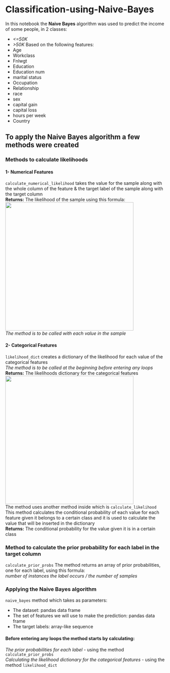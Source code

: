 # Classification-using-Naive-Bayes
In this notebook the **Naive Bayes** algorithm was used to predict the income of some people, in 2 classes:
* *<=50K*
* *>50K*
Based on the following features:
* Age
* Workclass
* Fnlwgt
* Education
* Education num
* marital status
* Occupation
* Relationship
* race
* sex
* capital gain
* capital loss
* hours per week
* Country
## To apply the Naive Bayes algorithm a few methods were created 
### Methods to calculate likelihoods 
#### 1- Numerical Features
`calculate_numerical_likelihood` 
takes the value for the sample along with the whole column of the feature & the target label of the sample along with the target column <br>
**Returns:** The likelihood of the sample using this formula:<br>
<img src="https://github.com/RanwaKhaled/Classification-using-Naive-Bayes/assets/77844198/26e58a54-56f4-4c12-85fb-f43edd32f24d" width = 400>
<br>*The method is to be called with each value in the sample*
#### 2- Categorical Features
`likelihood_dict`
creates a dictionary of the likelihood for each value of the categorical features<br>
*The method is to be called at the beginning before entering any loops* <br>
**Returns:** The likelihoods dictionary for the categorical features <br>
<img src="https://github.com/RanwaKhaled/Classification-using-Naive-Bayes/assets/77844198/04d58b04-be24-48b6-b45c-0825ebd92d61" width = 400>
<br>
The method uses another method inside which is `calculate_likelihood`
This method calculates the conditional probability of each value for each feature given it belongs to a certain class and it is used to calculate the value that will be inserted in the dictionary<br>
**Returns:** The conditional probability for the value given it is in a certain class
### Method to calculate the prior probability for each label in the target column
`calculate_prior_probs`
The method returns an array of prior probabilities, one for each label, using this formula: <br>
*number of instances the label occurs / the number of samples*
### Applying the Naive Bayes algorithm 
`naive_bayes` method which takes as parameters:
* The dataset: pandas data frame
* The set of features we will use to make the prediction: pandas data frame
* The target labels: array-like sequence <br>
#### Before entering any loops the method starts by calculating: 
*The prior probabilities for each label* - using the method `calculate_prior_probs` <br>
*Calculating the likelihood dictionary for the categorical features* - using the method `likelihood_dict` <br>
